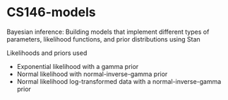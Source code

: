 # CS146-models

Bayesian inference: Building models that implement different types of parameters, likelihood functions, 
and prior distributions using Stan

Likelihoods and priors used

+ Exponential likelihood with a gamma prior
+ Normal likelihood with normal-inverse-gamma prior
+ Normal likelihood log-transformed data with a normal-inverse-gamma prior
